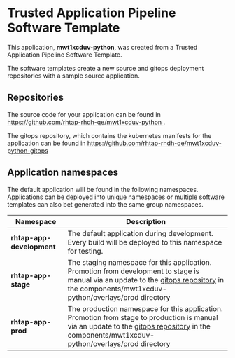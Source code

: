 # Trusted Application Pipeline Software Template

This application, **mwt1xcduv-python**, was created from a Trusted Application Pipeline Software Template.

The software templates create a new source and gitops deployment repositories with a sample source application. 

## Repositories

The source code for your application can be found in [https://github.com/rhtap-rhdh-qe/mwt1xcduv-python ](https://github.com/rhtap-rhdh-qe/mwt1xcduv-python ).
 
The gitops repository, which contains the kubernetes manifests for the application can be found in 
[https://github.com/rhtap-rhdh-qe/mwt1xcduv-python-gitops ](https://github.com/rhtap-rhdh-qe/mwt1xcduv-python-gitops ) 

## Application namespaces 

The default application will be found in the following namespaces. Applications can be deployed into unique namespaces or multiple software templates can also bet generated into the same group namespaces.  

|  Namespace   |  Description   |  
| -------- | -------- |   
| **rhtap-app-development** | The default application during development. Every build will be deployed to this namespace for testing. | 
| **rhtap-app-stage** | The staging namespace for this application. Promotion from development to stage is manual via an update to the [gitops repository](https://github.com/rhtap-rhdh-qe/mwt1xcduv-python-gitops ) in the components/mwt1xcduv-python/overlays/prod directory |  
| **rhtap-app-prod** | The production namespace for this application. Promotion from stage to production is manual via an update to the [gitops repository](https://github.com/rhtap-rhdh-qe/mwt1xcduv-python-gitops ) in the components/mwt1xcduv-python/overlays/prod directory | 